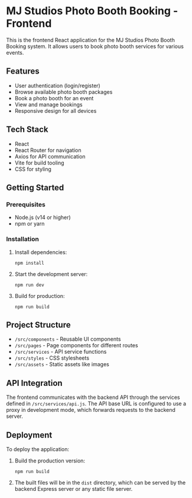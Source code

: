 # MJ Studios Photo Booth Booking - Frontend

This is the frontend React application for the MJ Studios Photo Booth Booking system. It allows users to book photo booth services for various events.

## Features

- User authentication (login/register)
- Browse available photo booth packages
- Book a photo booth for an event
- View and manage bookings
- Responsive design for all devices

## Tech Stack

- React
- React Router for navigation
- Axios for API communication
- Vite for build tooling
- CSS for styling

## Getting Started

### Prerequisites

- Node.js (v14 or higher)
- npm or yarn

### Installation

1. Install dependencies:

   ```
   npm install
   ```

2. Start the development server:

   ```
   npm run dev
   ```

3. Build for production:
   ```
   npm run build
   ```

## Project Structure

- `/src/components` - Reusable UI components
- `/src/pages` - Page components for different routes
- `/src/services` - API service functions
- `/src/styles` - CSS stylesheets
- `/src/assets` - Static assets like images

## API Integration

The frontend communicates with the backend API through the services defined in `/src/services/api.js`. The API base URL is configured to use a proxy in development mode, which forwards requests to the backend server.

## Deployment

To deploy the application:

1. Build the production version:

   ```
   npm run build
   ```

2. The built files will be in the `dist` directory, which can be served by the backend Express server or any static file server.
